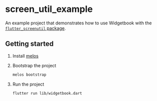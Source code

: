 # screen_util_example

An example project that demonstrates how to use Widgetbook with the [`flutter_screenutil` package](https://pub.dev/packages/flutter_screenutil).

## Getting started

1. Install [melos](https://melos.invertase.dev/getting-started)
1. Bootstrap the project

    ```bash
    melos bootstrap
    ```

1. Run the project

    ```bash
    flutter run lib/widgetbook.dart
    ```
